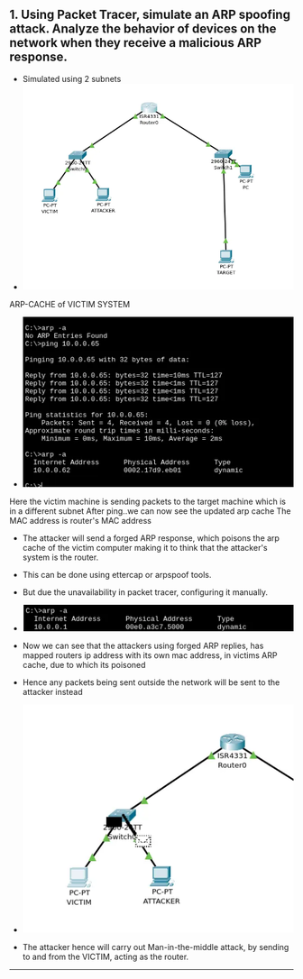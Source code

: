 ## 1. Using Packet Tracer, simulate an ARP spoofing attack. Analyze the behavior of devices on the network when they receive a malicious ARP response.

- Simulated using 2 subnets
- ![](./img/Pasted%20image%2020250315161624.webp)

ARP-CACHE of VICTIM SYSTEM
- ![](./img/Pasted%20image%2020250315160956.webp)

Here the victim machine is sending packets to the target machine which is in a different subnet
After ping..we can now see the updated arp cache
The MAC address is router's MAC address

- The attacker will send a forged ARP response, which poisons the arp cache of the victim computer making it to think that the attacker's system is the router. 
- This can be done using ettercap or arpspoof tools.
- But due the unavailability in packet tracer, configuring it manually.

- ![](./img/Pasted%20image%2020250315174718.webp)

- Now we can see that the attackers using forged ARP replies, has mapped routers ip address with its own mac address, in victims ARP cache, due to which its poisoned
- Hence any packets being sent outside the network will be sent to the attacker instead

- ![](./img/Pasted%20image%2020250315163058.webp)

- The attacker hence will carry out Man-in-the-middle attack, by sending to and from the VICTIM, acting as the router.
---
